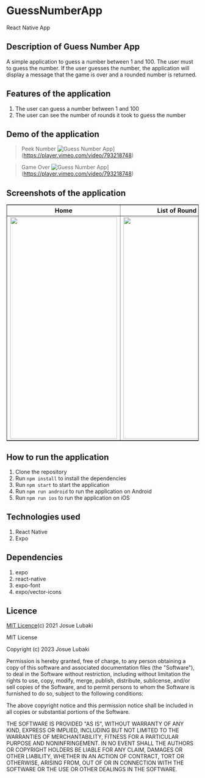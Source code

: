 # GuessNumberApp
React Native App

## Description of Guess Number App
A simple application to guess a number between 1 and 100. The user must to guess the number. If the user guesses the number, the application will display a message that the game is over and a rounded number is returned.

## Features of the application
1. The user can guess a number between 1 and 100
2. The user can see the number of rounds it took to guess the number

## Demo of the application
> Peek Number
![Guess Number App](https://videoapi-muybridge.vimeocdn.com/animated-thumbnails/image/99c4c445-0f07-4e65-9986-6ca0d008f2cf.gif?ClientID=vimeo-core-prod&Date=1674792738&Signature=14879c693ca4fe03371bf8d9b5515aa52cebdb74)](https://player.vimeo.com/video/793218748)

> Game Over
![Guess Number App](https://videoapi-muybridge.vimeocdn.com/animated-thumbnails/image/618216d6-d605-4de6-bb8e-da2ee5f0f44d.gif?ClientID=vimeo-core-prod&Date=1674793390&Signature=52142701804c6540aee18d9c9ecfeec505b0ed12)](https://player.vimeo.com/video/793218748)

## Screenshots of the application
<table border="1">
    <tr>
        <th align="center"> Home </th>
        <th align="center"> List of Round </th>
        <th align="center"> Game Over </th>
    </tr>
    <tr>
        <td> <img src="https://i.imgur.com/YuWfOzs.png" width=280 height=580 /> </td>
        <td> <img src="https://i.imgur.com/Jx4F2nq.png" width=280 height=580 /></td>
        <td> <img src="https://i.imgur.com/xIiUpdG.png" width=280 height=580 /></td>
    </tr>
</table>

## How to run the application
1. Clone the repository
2. Run `npm install` to install the dependencies
3. Run `npm start` to start the application
4. Run `npm run android` to run the application on Android
5. Run `npm run ios` to run the application on iOS

## Technologies used
1. React Native
2. Expo

## Dependencies
1. expo
2. react-native
3. expo-font
4. expo/vector-icons

## Licence
[MIT Licence](https://github.com/josue-lubaki/GuessNumberApp/blob/main/licence)(c) 2021 Josue Lubaki

MIT License

Copyright (c) 2023 Josue Lubaki

Permission is hereby granted, free of charge, to any person obtaining a copy
of this software and associated documentation files (the "Software"), to deal
in the Software without restriction, including without limitation the rights
to use, copy, modify, merge, publish, distribute, sublicense, and/or sell
copies of the Software, and to permit persons to whom the Software is
furnished to do so, subject to the following conditions:

The above copyright notice and this permission notice shall be included in all
copies or substantial portions of the Software.

THE SOFTWARE IS PROVIDED "AS IS", WITHOUT WARRANTY OF ANY KIND, EXPRESS OR
IMPLIED, INCLUDING BUT NOT LIMITED TO THE WARRANTIES OF MERCHANTABILITY,
FITNESS FOR A PARTICULAR PURPOSE AND NONINFRINGEMENT. IN NO EVENT SHALL THE
AUTHORS OR COPYRIGHT HOLDERS BE LIABLE FOR ANY CLAIM, DAMAGES OR OTHER
LIABILITY, WHETHER IN AN ACTION OF CONTRACT, TORT OR OTHERWISE, ARISING FROM,
OUT OF OR IN CONNECTION WITH THE SOFTWARE OR THE USE OR OTHER DEALINGS IN THE
SOFTWARE.